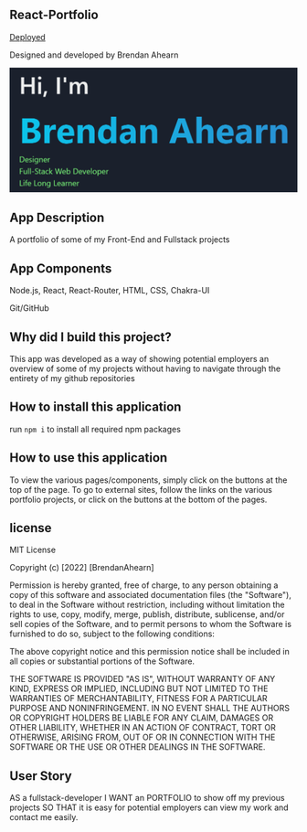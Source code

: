 ## React-Portfolio
[Deployed](http://arcanaut.github.io/React-Portfolio/)

Designed and developed by Brendan Ahearn

![portfolio](https://github.com/Arcanaut/React-Portfolio/blob/main/images/portfolio.png)
## App Description
A portfolio of some of my Front-End and Fullstack projects

## App Components

Node.js,
React,
React-Router,
HTML,
CSS,
Chakra-UI

Git/GitHub
## Why did I build this project?
This app was developed as a way of showing potential employers an overview of some of my projects without having to navigate through the entirety of my github repositories 

## How to install this application
run `npm i` to install all required npm packages
## How to use this application
To view the various pages/components, simply click on the buttons at the top of the page. To go to external sites, follow the links on the various portfolio projects, or click on the buttons at the bottom of the pages.

## license
MIT License

Copyright (c) [2022] [BrendanAhearn]

Permission is hereby granted, free of charge, to any person obtaining a copy of this software and associated documentation files (the "Software"), to deal in the Software without restriction, including without limitation the rights to use, copy, modify, merge, publish, distribute, sublicense, and/or sell copies of the Software, and to permit persons to whom the Software is furnished to do so, subject to the following conditions:

The above copyright notice and this permission notice shall be included in all copies or substantial portions of the Software.

THE SOFTWARE IS PROVIDED "AS IS", WITHOUT WARRANTY OF ANY KIND, EXPRESS OR IMPLIED, INCLUDING BUT NOT LIMITED TO THE WARRANTIES OF MERCHANTABILITY, FITNESS FOR A PARTICULAR PURPOSE AND NONINFRINGEMENT. IN NO EVENT SHALL THE AUTHORS OR COPYRIGHT HOLDERS BE LIABLE FOR ANY CLAIM, DAMAGES OR OTHER LIABILITY, WHETHER IN AN ACTION OF CONTRACT, TORT OR OTHERWISE, ARISING FROM, OUT OF OR IN CONNECTION WITH THE SOFTWARE OR THE USE OR OTHER DEALINGS IN THE SOFTWARE.

## User Story

AS a fullstack-developer
I WANT an PORTFOLIO to show off my previous projects
SO THAT it is easy for potential employers can view my work and contact me easily.
